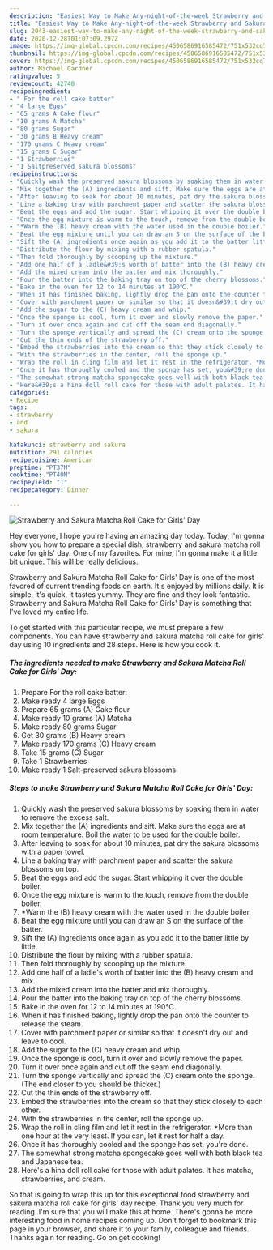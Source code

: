 ```yaml
---
description: "Easiest Way to Make Any-night-of-the-week Strawberry and Sakura Matcha Roll Cake for Girls&amp;#39; Day"
title: "Easiest Way to Make Any-night-of-the-week Strawberry and Sakura Matcha Roll Cake for Girls&amp;#39; Day"
slug: 2043-easiest-way-to-make-any-night-of-the-week-strawberry-and-sakura-matcha-roll-cake-for-girls-and-39-day
date: 2020-12-28T01:07:09.297Z
image: https://img-global.cpcdn.com/recipes/4506586916585472/751x532cq70/strawberry-and-sakura-matcha-roll-cake-for-girls-day-recipe-main-photo.jpg
thumbnail: https://img-global.cpcdn.com/recipes/4506586916585472/751x532cq70/strawberry-and-sakura-matcha-roll-cake-for-girls-day-recipe-main-photo.jpg
cover: https://img-global.cpcdn.com/recipes/4506586916585472/751x532cq70/strawberry-and-sakura-matcha-roll-cake-for-girls-day-recipe-main-photo.jpg
author: Michael Gardner
ratingvalue: 5
reviewcount: 42740
recipeingredient:
- " For the roll cake batter"
- "4 large Eggs"
- "65 grams A Cake flour"
- "10 grams A Matcha"
- "80 grams Sugar"
- "30 grams B Heavy cream"
- "170 grams C Heavy cream"
- "15 grams C Sugar"
- "1 Strawberries"
- "1 Saltpreserved sakura blossoms"
recipeinstructions:
- "Quickly wash the preserved sakura blossoms by soaking them in water to remove the excess salt."
- "Mix together the (A) ingredients and sift. Make sure the eggs are at room temperature. Boil the water to be used for the double boiler."
- "After leaving to soak for about 10 minutes, pat dry the sakura blossoms with a paper towel."
- "Line a baking tray with parchment paper and scatter the sakura blossoms on top."
- "Beat the eggs and add the sugar. Start whipping it over the double boiler."
- "Once the egg mixture is warm to the touch, remove from the double boiler."
- "*Warm the (B) heavy cream with the water used in the double boiler."
- "Beat the egg mixture until you can draw an S on the surface of the batter."
- "Sift the (A) ingredients once again as you add it to the batter little by little."
- "Distribute the flour by mixing with a rubber spatula."
- "Then fold thoroughly by scooping up the mixture."
- "Add one half of a ladle&#39;s worth of batter into the (B) heavy cream and mix."
- "Add the mixed cream into the batter and mix thoroughly."
- "Pour the batter into the baking tray on top of the cherry blossoms."
- "Bake in the oven for 12 to 14 minutes at 190℃."
- "When it has finished baking, lightly drop the pan onto the counter to release the steam."
- "Cover with parchment paper or similar so that it doesn&#39;t dry out and leave to cool."
- "Add the sugar to the (C) heavy cream and whip."
- "Once the sponge is cool, turn it over and slowly remove the paper."
- "Turn it over once again and cut off the seam end diagonally."
- "Turn the sponge vertically and spread the (C) cream onto the sponge. (The end closer to you should be thicker.)"
- "Cut the thin ends of the strawberry off."
- "Embed the strawberries into the cream so that they stick closely to each other."
- "With the strawberries in the center, roll the sponge up."
- "Wrap the roll in cling film and let it rest in the refrigerator. *More than one hour at the very least. If you can, let it rest for half a day."
- "Once it has thoroughly cooled and the sponge has set, you&#39;re done."
- "The somewhat strong matcha spongecake goes well with both black tea and Japanese tea."
- "Here&#39;s a hina doll roll cake for those with adult palates. It has matcha, strawberries, and cream."
categories:
- Recipe
tags:
- strawberry
- and
- sakura

katakunci: strawberry and sakura 
nutrition: 291 calories
recipecuisine: American
preptime: "PT37M"
cooktime: "PT40M"
recipeyield: "1"
recipecategory: Dinner

---
```



![Strawberry and Sakura Matcha Roll Cake for Girls&#39; Day](https://img-global.cpcdn.com/recipes/4506586916585472/751x532cq70/strawberry-and-sakura-matcha-roll-cake-for-girls-day-recipe-main-photo.jpg)

Hey everyone, I hope you're having an amazing day today. Today, I'm gonna show you how to prepare a special dish, strawberry and sakura matcha roll cake for girls&#39; day. One of my favorites. For mine, I'm gonna make it a little bit unique. This will be really delicious.

Strawberry and Sakura Matcha Roll Cake for Girls&#39; Day is one of the most favored of current trending foods on earth. It's enjoyed by millions daily. It is simple, it's quick, it tastes yummy. They are fine and they look fantastic. Strawberry and Sakura Matcha Roll Cake for Girls&#39; Day is something that I've loved my entire life.




To get started with this particular recipe, we must prepare a few components. You can have strawberry and sakura matcha roll cake for girls&#39; day using 10 ingredients and 28 steps. Here is how you cook it.

<!--inarticleads1-->

##### The ingredients needed to make Strawberry and Sakura Matcha Roll Cake for Girls&#39; Day:

1. Prepare  For the roll cake batter:
1. Make ready 4 large Eggs
1. Prepare 65 grams (A) Cake flour
1. Make ready 10 grams (A) Matcha
1. Make ready 80 grams Sugar
1. Get 30 grams (B) Heavy cream
1. Make ready 170 grams (C) Heavy cream
1. Take 15 grams (C) Sugar
1. Take 1 Strawberries
1. Make ready 1 Salt-preserved sakura blossoms




<!--inarticleads2-->

##### Steps to make Strawberry and Sakura Matcha Roll Cake for Girls&#39; Day:

1. Quickly wash the preserved sakura blossoms by soaking them in water to remove the excess salt.
1. Mix together the (A) ingredients and sift. Make sure the eggs are at room temperature. Boil the water to be used for the double boiler.
1. After leaving to soak for about 10 minutes, pat dry the sakura blossoms with a paper towel.
1. Line a baking tray with parchment paper and scatter the sakura blossoms on top.
1. Beat the eggs and add the sugar. Start whipping it over the double boiler.
1. Once the egg mixture is warm to the touch, remove from the double boiler.
1. *Warm the (B) heavy cream with the water used in the double boiler.
1. Beat the egg mixture until you can draw an S on the surface of the batter.
1. Sift the (A) ingredients once again as you add it to the batter little by little.
1. Distribute the flour by mixing with a rubber spatula.
1. Then fold thoroughly by scooping up the mixture.
1. Add one half of a ladle&#39;s worth of batter into the (B) heavy cream and mix.
1. Add the mixed cream into the batter and mix thoroughly.
1. Pour the batter into the baking tray on top of the cherry blossoms.
1. Bake in the oven for 12 to 14 minutes at 190℃.
1. When it has finished baking, lightly drop the pan onto the counter to release the steam.
1. Cover with parchment paper or similar so that it doesn&#39;t dry out and leave to cool.
1. Add the sugar to the (C) heavy cream and whip.
1. Once the sponge is cool, turn it over and slowly remove the paper.
1. Turn it over once again and cut off the seam end diagonally.
1. Turn the sponge vertically and spread the (C) cream onto the sponge. (The end closer to you should be thicker.)
1. Cut the thin ends of the strawberry off.
1. Embed the strawberries into the cream so that they stick closely to each other.
1. With the strawberries in the center, roll the sponge up.
1. Wrap the roll in cling film and let it rest in the refrigerator. *More than one hour at the very least. If you can, let it rest for half a day.
1. Once it has thoroughly cooled and the sponge has set, you&#39;re done.
1. The somewhat strong matcha spongecake goes well with both black tea and Japanese tea.
1. Here&#39;s a hina doll roll cake for those with adult palates. It has matcha, strawberries, and cream.




So that is going to wrap this up for this exceptional food strawberry and sakura matcha roll cake for girls&#39; day recipe. Thank you very much for reading. I'm sure that you will make this at home. There's gonna be more interesting food in home recipes coming up. Don't forget to bookmark this page in your browser, and share it to your family, colleague and friends. Thanks again for reading. Go on get cooking!
